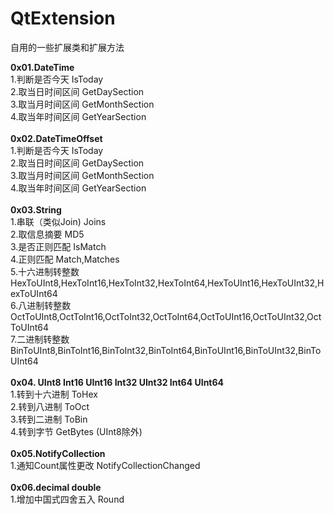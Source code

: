 # QtExtension
自用的一些扩展类和扩展方法

**0x01.DateTime**<br/>
1.判断是否今天 IsToday<br/>
2.取当日时间区间 GetDaySection<br/>
3.取当月时间区间 GetMonthSection<br/>
4.取当年时间区间 GetYearSection<br/>
<br/>
**0x02.DateTimeOffset**<br/>
1.判断是否今天 IsToday<br/>
2.取当日时间区间 GetDaySection<br/>
3.取当月时间区间 GetMonthSection<br/>
4.取当年时间区间 GetYearSection<br/>
<br/>
**0x03.String**<br/>
1.串联（类似Join) Joins<br/>
2.取信息摘要 MD5<br/>
3.是否正则匹配 IsMatch<br/>
4.正则匹配 Match,Matches<br/>
5.十六进制转整数 HexToUInt8,HexToInt16,HexToInt32,HexToInt64,HexToUInt16,HexToUInt32,HexToUInt64<br/>
6.八进制转整数 OctToUInt8,OctToInt16,OctToInt32,OctToInt64,OctToUInt16,OctToUInt32,OctToUInt64<br/>
7.二进制转整数 BinToUInt8,BinToInt16,BinToInt32,BinToInt64,BinToUInt16,BinToUInt32,BinToUInt64<br/>
<br/>
**0x04. UInt8 Int16 UInt16 Int32 UInt32 Int64 UInt64**<br/>
1.转到十六进制 ToHex<br/>
2.转到八进制 ToOct<br/>
3.转到二进制 ToBin<br/>
4.转到字节 GetBytes (UInt8除外)<br/>
<br/>
**0x05.NotifyCollection** <br/>
1.通知Count属性更改 NotifyCollectionChanged<br/>
<br/>
**0x06.decimal double**<br/>
1.增加中国式四舍五入 Round<br/>
